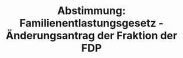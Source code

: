 ---
abstimmung:
  abstimmung: 4
  bundestagssitzung: 98
  legislaturperiode: 19
categories:
- Todo
data:
- title: Abstimmungsergebnis 20190509_4-data.pdf
  url: /res/2021-btw/abstimmungsergebnisse/20190509_4-data.pdf
- title: Abstimmungsergebnis 20190509_4_xls-data.xls
  url: /res/2021-btw/abstimmungsergebnisse/20190509_4_xls-data.xls
- title: Abstimmungsergebnis 20190509_4_xls-datacsv
  url: /res/2021-btw/abstimmungsergebnisse/csv/20190509_4_xls-datacsv
ergebnis:
  afd:
    enthaltung: 0
    gesamt: 91
    ja: 76
    nein: 2
    nichtabgegeben: 13
    ungueltig: 0
  bü90/gr:
    enthaltung: 0
    gesamt: 67
    ja: 0
    nein: 57
    nichtabgegeben: 10
    ungueltig: 0
  cdu/csu:
    enthaltung: 0
    gesamt: 246
    ja: 220
    nein: 0
    nichtabgegeben: 26
    ungueltig: 0
  die linke.:
    enthaltung: 0
    gesamt: 69
    ja: 0
    nein: 60
    nichtabgegeben: 9
    ungueltig: 0
  fdp:
    enthaltung: 0
    gesamt: 80
    ja: 67
    nein: 0
    nichtabgegeben: 13
    ungueltig: 0
  file: 20190509_4_xls-data.xls
  fraktionslos:
    enthaltung: 1
    gesamt: 4
    ja: 1
    nein: 1
    nichtabgegeben: 1
    ungueltig: 0
  spd:
    enthaltung: 0
    gesamt: 152
    ja: 128
    nein: 0
    nichtabgegeben: 24
    ungueltig: 0
layout: abstimmung
links:
- title: Link zu bundestag.de
  url: https://www.bundestag.de/parlament/plenum/abstimmung/abstimmung?id=552
preview: 'Deutscher Bundestag


  98. Sitzung des Deutschen Bundestages

  am Donnerstag, 9. Mai 2019


  Endgültiges Ergebnis der Namentlichen Abstimmung Nr. 4


  Beschlussempfehlung des Finanzausschusses (7. Ausschuss)

  zu dem Antrag der Abgeordneten Fabio De Masi, Jörg Cezanne, Klaus Ernst, weiterer

  Abgeordneter und der Fraktion DIE LINKE.

  Konzerntransparenz gegen Steuerflucht

  Drs. 19/7906 und 19/8388'
tags:
- Todo
title: 'Abstimmung: Familienentlastungsgesetz - Änderungsantrag der Fraktion der FDP'
---